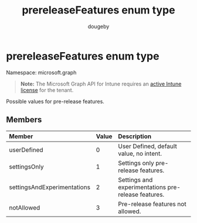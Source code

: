 ﻿---
title: "prereleaseFeatures enum type"
description: "Possible values for pre-release features."
author: "dougeby"
localization_priority: Normal
ms.prod: "intune"
doc_type: enumPageType
---

# prereleaseFeatures enum type

Namespace: microsoft.graph

> **Note:** The Microsoft Graph API for Intune requires an [active Intune license](https://go.microsoft.com/fwlink/?linkid=839381) for the tenant.

Possible values for pre-release features.

## Members

| Member                      | Value | Description                                         |
| :-------------------------- | :---- | :-------------------------------------------------- |
| userDefined                 | 0     | User Defined, default value, no intent.             |
| settingsOnly                | 1     | Settings only pre-release features.                 |
| settingsAndExperimentations | 2     | Settings and experimentations pre-release features. |
| notAllowed                  | 3     | Pre-release features not allowed.                   |
